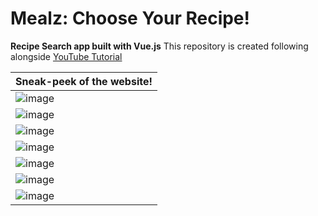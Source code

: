 # Mealz: Choose Your Recipe!
**Recipe Search app built with Vue.js**
This repository is created following alongside [YouTube Tutorial](https://youtu.be/cfiN8lCA3RM)

| Sneak-peek of the website! |
|----------------------------|
| ![image](https://github.com/user-attachments/assets/dd078370-6fe4-4bd3-8f64-46662ef2114b) |
| ![image](https://github.com/user-attachments/assets/05d034e6-e790-40f4-9e13-566b42635ce1) |
| ![image](https://github.com/user-attachments/assets/dbcf40c8-31d6-4ce7-aa9e-efef963fb21d) |
| ![image](https://github.com/user-attachments/assets/1c7c60ee-a8a3-4f67-a66e-12525573a949) |
| ![image](https://github.com/user-attachments/assets/60c2858d-8414-46c0-84df-670d1d2bd20f) |
| ![image](https://github.com/user-attachments/assets/701a28ff-02be-4cf9-b8d2-7f434be5e1e8) |
| ![image](https://github.com/user-attachments/assets/6a6d93c6-48bb-4edc-a577-0cc2ca91fc1e) |
